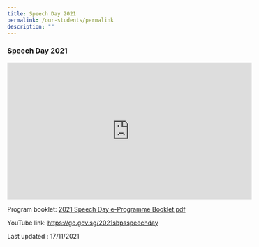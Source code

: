 ```yaml
---
title: Speech Day 2021
permalink: /our-students/permalink
description: ""
---
```

### Speech Day 2021

<iframe width="560" height="315" src="https://www.youtube.com/embed/epMjloYKyJ8" title="YouTube video player" frameborder="0" allow="accelerometer; autoplay; clipboard-write; encrypted-media; gyroscope; picture-in-picture" allowfullscreen></iframe>

Program booklet:
[2021 Speech Day e-Programme Booklet.pdf](https://sembawangpri.moe.edu.sg/qql/slot/u508/Our%20Student/2021%20Speech%20Day%20e-Programme%20Booklet.pdf)

YouTube link: https://go.gov.sg/2021sbpsspeechday

Last updated : 17/11/2021
